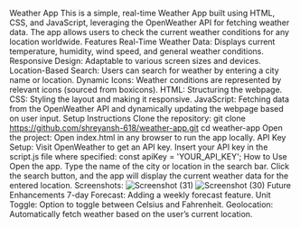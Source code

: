 Weather App
This is a simple, real-time Weather App built using HTML, CSS, and JavaScript, leveraging the OpenWeather API for fetching weather data. The app allows users to check the current weather conditions for any location worldwide.
Features
Real-Time Weather Data: Displays current temperature, humidity, wind speed, and general weather conditions.
Responsive Design: Adaptable to various screen sizes and devices.
Location-Based Search: Users can search for weather by entering a city name or location.
Dynamic Icons: Weather conditions are represented by relevant icons (sourced from boxicons).
HTML: Structuring the webpage.
CSS: Styling the layout and making it responsive.
JavaScript: Fetching data from the OpenWeather API and dynamically updating the webpage based on user input.
Setup Instructions
Clone the repository:
git clone https://github.com/shreyansh-618/weather-app.git
cd weather-app
Open the project: Open index.html in any browser to run the app locally.
API Key Setup:
Visit OpenWeather to get an API key.
Insert your API key in the script.js file where specified:
const apiKey = 'YOUR_API_KEY';
How to Use
Open the app.
Type the name of the city or location in the search bar.
Click the search button, and the app will display the current weather data for the entered location.
Screenshots:
![Screenshot (31)](https://github.com/user-attachments/assets/769104f9-28f5-48a0-a7a8-b93d29bfb0c4)
![Screenshot (30)](https://github.com/user-attachments/assets/bce0319b-8e7e-41ce-97b0-c517fbe78cdc)
Future Enhancements
7-day Forecast: Adding a weekly forecast feature.
Unit Toggle: Option to toggle between Celsius and Fahrenheit.
Geolocation: Automatically fetch weather based on the user’s current location.
